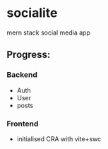 # socialite
mern stack social media app

## Progress:
### Backend
- Auth
- User
- posts

### Frontend
- initialised CRA with vite+swc